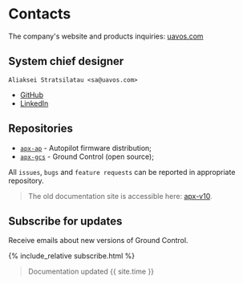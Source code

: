 ---
---

# Contacts

The company's website and products inquiries: [uavos.com](http://uavos.com)

## System chief designer

```text
Aliaksei Stratsilatau <sa@uavos.com>
```

* <i class="fab fa-github"></i> [GitHub](https://github.com/uavos)
* <i class="fab fa-linkedin"></i> [LinkedIn](https://linkedin.com/in/uavinda)

## Repositories

* [`apx-ap`](https://github.com/uavos/apx-ap) - Autopilot firmware distribution;
* [`apx-gcs`](https://github.com/uavos/apx-gcs) - Ground Control (open source);

All `issues`, `bugs` and `feature requests` can be reported in appropriate repository.

>The old documentation site is accessible here: [apx-v10](http://uavos.github.io/apx-v10).

## Subscribe for updates

Receive emails about new versions of Ground Control.

{% include_relative subscribe.html %}

>Documentation updated {{ site.time }}
